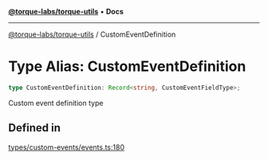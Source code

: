 [**@torque-labs/torque-utils**](../README.md) • **Docs**

***

[@torque-labs/torque-utils](../README.md) / CustomEventDefinition

# Type Alias: CustomEventDefinition

```ts
type CustomEventDefinition: Record<string, CustomEventFieldType>;
```

Custom event definition type

## Defined in

[types/custom-events/events.ts:180](https://github.com/torque-labs/torque-utils/blob/3bd29ca22f900f1cf2686f7f240bf82e15337207/types/custom-events/events.ts#L180)
